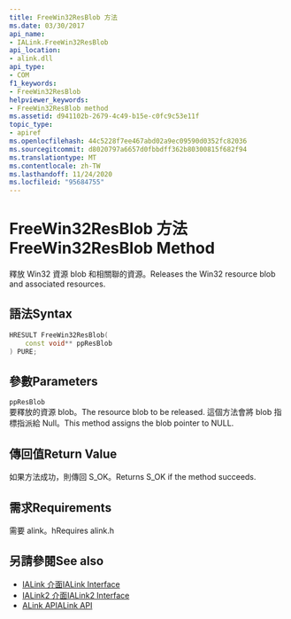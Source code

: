 ```yaml
---
title: FreeWin32ResBlob 方法
ms.date: 03/30/2017
api_name:
- IALink.FreeWin32ResBlob
api_location:
- alink.dll
api_type:
- COM
f1_keywords:
- FreeWin32ResBlob
helpviewer_keywords:
- FreeWin32ResBlob method
ms.assetid: d941102b-2679-4c49-b15e-c0fc9c53e11f
topic_type:
- apiref
ms.openlocfilehash: 44c5228f7ee467abd02a9ec09590d0352fc82036
ms.sourcegitcommit: d8020797a6657d0fbbdff362b80300815f682f94
ms.translationtype: MT
ms.contentlocale: zh-TW
ms.lasthandoff: 11/24/2020
ms.locfileid: "95684755"
---
```

# <a name="freewin32resblob-method"></a><span data-ttu-id="310ce-102">FreeWin32ResBlob 方法</span><span class="sxs-lookup"><span data-stu-id="310ce-102">FreeWin32ResBlob Method</span></span>

<span data-ttu-id="310ce-103">釋放 Win32 資源 blob 和相關聯的資源。</span><span class="sxs-lookup"><span data-stu-id="310ce-103">Releases the Win32 resource blob and associated resources.</span></span>  
  
## <a name="syntax"></a><span data-ttu-id="310ce-104">語法</span><span class="sxs-lookup"><span data-stu-id="310ce-104">Syntax</span></span>  
  
```cpp  
HRESULT FreeWin32ResBlob(  
    const void** ppResBlob  
) PURE;  
```  
  
## <a name="parameters"></a><span data-ttu-id="310ce-105">參數</span><span class="sxs-lookup"><span data-stu-id="310ce-105">Parameters</span></span>  

 `ppResBlob`  
 <span data-ttu-id="310ce-106">要釋放的資源 blob。</span><span class="sxs-lookup"><span data-stu-id="310ce-106">The resource blob to be released.</span></span> <span data-ttu-id="310ce-107">這個方法會將 blob 指標指派給 Null。</span><span class="sxs-lookup"><span data-stu-id="310ce-107">This method assigns the blob pointer to NULL.</span></span>  
  
## <a name="return-value"></a><span data-ttu-id="310ce-108">傳回值</span><span class="sxs-lookup"><span data-stu-id="310ce-108">Return Value</span></span>  

 <span data-ttu-id="310ce-109">如果方法成功，則傳回 S_OK。</span><span class="sxs-lookup"><span data-stu-id="310ce-109">Returns S_OK if the method succeeds.</span></span>  
  
## <a name="requirements"></a><span data-ttu-id="310ce-110">需求</span><span class="sxs-lookup"><span data-stu-id="310ce-110">Requirements</span></span>  

 <span data-ttu-id="310ce-111">需要 alink。h</span><span class="sxs-lookup"><span data-stu-id="310ce-111">Requires alink.h</span></span>  
  
## <a name="see-also"></a><span data-ttu-id="310ce-112">另請參閱</span><span class="sxs-lookup"><span data-stu-id="310ce-112">See also</span></span>

- [<span data-ttu-id="310ce-113">IALink 介面</span><span class="sxs-lookup"><span data-stu-id="310ce-113">IALink Interface</span></span>](ialink-interface.md)
- [<span data-ttu-id="310ce-114">IALink2 介面</span><span class="sxs-lookup"><span data-stu-id="310ce-114">IALink2 Interface</span></span>](ialink2-interface.md)
- [<span data-ttu-id="310ce-115">ALink API</span><span class="sxs-lookup"><span data-stu-id="310ce-115">ALink API</span></span>](index.md)
